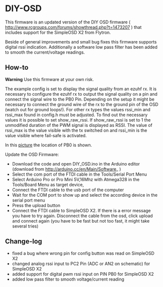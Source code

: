 DIY-OSD
=======

This firmware is an updated version of the DIY OSD firmware ( http://www.rcgroups.com/forums/showthread.php?t=1473207 ) that includes support for the SimpleOSD X2 from Flytron.

Beside of general improvements and small bug fixes this firmware supports digital rssi indication. Additionally a software low pass filter has been added to smooth the current/voltage readings.

How-to
------
**Warning** Use this firmware at your own risk.

The example config is set to display the signal quality from an ezuhf rx. It is necessary to configure the ezuhf rx to output the signal quality on a pin and connect the signal wire to the PB0 Pin. Depending on the setup it might be necessary to connect the ground wire of the rx to the ground pin of the OSD (watch out for ground loops!). For other rx types the values rssi_min and rssi_max found in config.h must be adjusted. To find out the necessary values it is possible to set show_raw_rssi. If show_raw_rssi is set to 1 the unmodified duration of the PWM signal is displayed as RSSI. The value of rssi_max is the value visible with the tx switched on and rssi_min is the value visible where fail-safe is activated.

In this [picture](https://github.com/schugabe/DIY-OSD/blob/master/pb0.jpg "pb0") the location of PB0 is shown.

Update the OSD Firmware:
* Download the code and open DIY_OSD.ino in the Arduino editor (download from http://arduino.cc/en/Main/Software_ )
* Select the com port of the FTDI cable in the Tools/Serial Port Menu
* Select Arduino Pro or Pro Mini 5V,16Mhz with Atmega328 in the Tools/Board Menu as target device,
* Connect the FTDI cable to the usb port of the computer
* Wait for the COM port to show up and select the according device in the serial port menu
* Press the upload button
* Connect the FTDI cable to SimpleOSD X2. If there is a error message you have to try again. Disconnect the cable from the osd, click upload and connect again (you have to be fast but not too fast, it might take several tries)


Change-log
---------
* fixed a bug where wrong pin for config button was read on SimpleOSD X2
* changed analog rssi input to PC2 Pin (ADC or AN2 on schematic) for SimpleOSD X2
* added support for digital pwm rssi input on PIN PB0 for SimpleOSD X2
* added low pass filter to smooth voltage/current reading